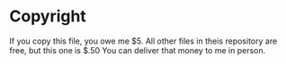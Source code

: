 # Copyright

If you copy this file, you owe me $5. All other files in theis repository are free, but this one is $.50 You can deliver that money to me in person.

